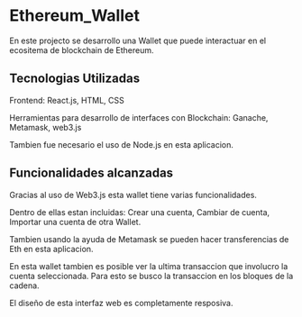 # Ethereum_Wallet

En este projecto se desarrollo una Wallet que puede interactuar en el ecositema de blockchain de Ethereum.

## Tecnologias Utilizadas

Frontend: React.js, HTML, CSS

Herramientas para desarrollo de interfaces con Blockchain: Ganache, Metamask, web3.js

Tambien fue necesario el uso de Node.js en esta aplicacion.

## Funcionalidades alcanzadas

Gracias al uso de Web3.js esta wallet tiene varias funcionalidades.

Dentro de ellas estan incluidas: Crear una cuenta, Cambiar de cuenta, Importar una cuenta de otra Wallet.

Tambien usando la ayuda de Metamask se pueden hacer transferencias de Eth en esta aplicacion.

En esta wallet tambien es posible ver la ultima transaccion que involucro la cuenta seleccionada. Para esto se busco la transaccion en los bloques de la cadena.

El diseño de esta interfaz web es completamente resposiva.
